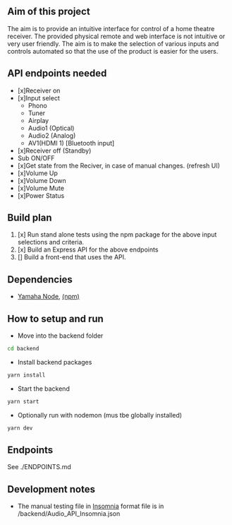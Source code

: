 ## Aim of this project
The aim is to provide an intuitive interface for control of a home theatre receiver. The provided physical remote and web interface is not intuitive or very user friendly. The aim is to make the selection of various inputs and controls automated so that the use of the product is easier for the users.

## API endpoints needed

- [x]Receiver on
- [x]Input select
  - Phono
  - Tuner
  - Airplay
  - Audio1 (Optical)
  - Audio2 (Analog)
  - AV1(HDMI 1) [Bluetooth input]
- [x]Receiver off (Standby)
- Sub ON/OFF
- [x]Get state from the Reciver, in case of manual changes. (refresh UI)
- [x]Volume Up
- [x]Volume Down
- [x]Volume Mute
- [x]Power Status

## Build plan
1. [x] Run stand alone tests using the npm package for the above input selections and criteria.
2. [x] Build an Express API for the above endpoints
3. [] Build a front-end that uses the API.

## Dependencies
- [Yamaha Node](https://github.com/PSeitz/yamaha-nodejs), [(npm)](https://www.npmjs.com/package/yamaha-nodejs)

## How to setup and run
- Move into the backend folder
``` bash
cd backend
```
- Install backend packages
``` bash
yarn install
```
- Start the backend
``` bash
yarn start
```
- Optionally run with nodemon (mus tbe globally installed)
``` bash
yarn dev
```


## Endpoints
See ./ENDPOINTS.md

## Development notes
- The manual testing file in [Insomnia](https://insomnia.rest/) format file is in /backend/Audio_API_Insomnia.json